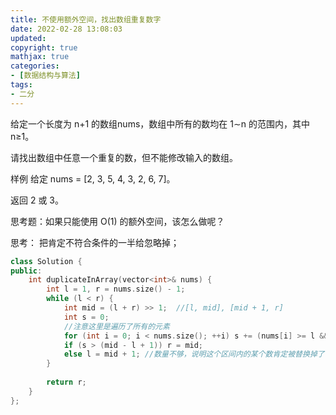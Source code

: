 ```yaml
---
title: 不使用额外空间，找出数组重复数字
date: 2022-02-28 13:08:03
updated:
copyright: true
mathjax: true
categories:
- [数据结构与算法]
tags: 
- 二分
---
```


给定一个长度为 n+1 的数组nums，数组中所有的数均在 1∼n 的范围内，其中 n≥1。

请找出数组中任意一个重复的数，但不能修改输入的数组。

样例
给定 nums = [2, 3, 5, 4, 3, 2, 6, 7]。

返回 2 或 3。

思考题：如果只能使用 O(1) 的额外空间，该怎么做呢？

思考： 把肯定不符合条件的一半给忽略掉；

```cpp
class Solution {
public:
    int duplicateInArray(vector<int>& nums) {
        int l = 1, r = nums.size() - 1;
        while (l < r) {
            int mid = (l + r) >> 1;  //[l, mid], [mid + 1, r]
            int s = 0;
            //注意这里是遍历了所有的元素
            for (int i = 0; i < nums.size(); ++i) s += (nums[i] >= l && nums[i] <= mid);
            if (s > (mid - l + 1)) r = mid;
            else l = mid + 1; //数量不够，说明这个区间内的某个数肯定被替换掉了，所以肯定在另外一边。
        }
        
        return r;
    }
};
```
